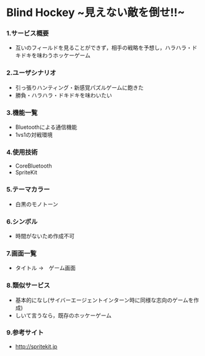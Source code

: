 # Blind Hockey ~見えない敵を倒せ!!~
### 1.サービス概要
- 互いのフィールドを見ることができず，相手の戦略を予想し，ハラハラ・ドキドキを味わうホッケーゲーム

### 2.ユーザシナリオ
- 引っ張りハンティング・新感覚パズルゲームに飽きた
- 勝負・ハラハラ・ドキドキを味わいたい

### 3.機能一覧
- Bluetoothによる通信機能
- 1vs1の対戦環境

### 4.使用技術
- CoreBluetooth
- SpriteKit

### 5.テーマカラー
- 白黒のモノトーン

### 6.シンボル
- 時間がないため作成不可

### 7.画面一覧
- タイトル →　ゲーム画面

### 8.類似サービス
- 基本的になし(サイバーエージェントインターン時に同様な志向のゲームを作成)
- しいて言うなら，既存のホッケーゲーム

### 9.参考サイト
- http://spritekit.jp
